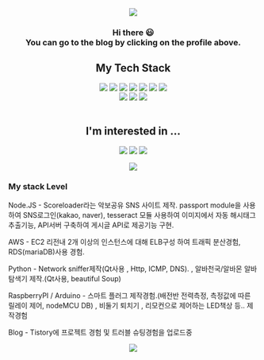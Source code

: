 <div align="center">
<a href="https://nan-sso-gong.tistory.com/" target="_blank"><img src="https://capsule-render.vercel.app/api?type=waving&color=339933&height=250&section=header&text=DongD's%20GitHub&fontSize=45"/></a>

<h3 align="center">Hi there 😃 
<br>You can go to the blog by clicking on the profile above.</h3>
</div>
  <div align="center">
  
  <h2>My Tech Stack</h2>
  <!-- node -->
  <a href="#" target="_blank"><img src="https://img.shields.io/badge/Node.js-339933?style=flat&logo=Node.js&logoColor=000000"/></a> 
  <a href="#" target="_blank"><img src="https://img.shields.io/badge/AWS-232F3E?style=flat&logo=Amazon AWS&logoColor=FF9900"/></a>
  <a href="#" target="_blank"><img src="https://img.shields.io/badge/SQL-FE5000?style=flat&logo=MySQL&logoColor=000000"/></a>
  <a href="#" target="_blank"><img src="https://img.shields.io/badge/Python-3776AB?style=flat&logo=Python&logoColor=yellow"/></a>
  <a href="#" target="_blank"><img src="https://img.shields.io/badge/Pyqt5-121D33?style=flat-square&logo=Qt&logoColor=green"/></a>
  <a href="#" target="_blank"><img src="https://img.shields.io/badge/C-A8B9CC?style=flat&logo=C&logoColor=C10C0C"/></a>
  <a href="#" target="_blank"><img src="https://img.shields.io/badge/Ubuntu-critical?style=flat&logo=Ubuntu&logoColor=000000"/></a>
  <br>
  <a href="#" target="_blank"><img src="https://img.shields.io/badge/arduino-00979D?style=flat&logo=Arduino&logoColor=000000"/></a>
  <a href="#" target="_blank"><img src="https://img.shields.io/badge/MQTT-green?style=flat&logo=Matternet&logoColor=000000"/></a>
  <a href="#" target="_blank"><img src="https://img.shields.io/badge/NodeMCU-3776AB?style=flat&logo=tmux&logoColor=000000"/></a>
 </div>
<br>
<div align="center">
  <h2>I'm interested in ...</h2>
  <!-- C -->
  <a href="#" target="_blank"><img src="https://img.shields.io/badge/nginx-yellowgreen?style=flat"/></a>
  <a href="#" target="_blank"><img src="https://img.shields.io/badge/Go language-critical?style=flat"/></a>
  <a href="#" target="_blank"><img src="https://img.shields.io/badge/React-informational?style=flat"/></a>

  <!-- C -->
  <a href="#" target="_blank"><img src="https://img.shields.io/badge/Blogger-3776AB?style=flat-square&logo=Blogger&logoColor=000000"/></a>
</div>

<!-- C -->
<h3>My stack Level</h3>

Node.JS - Scoreloader라는 악보공유 SNS 사이트 제작. passport module을 사용하여 SNS로그인(kakao, naver), tesseract 모듈 사용하여 이미지에서 자동 해시태그 추출기능, API서버 구축하여 게시글 API로 제공기능 구현.

AWS - EC2 리전내 2개 이상의 인스턴스에 대해 ELB구성 하여 트래픽 분산경험, RDS(mariaDB)사용 경험. 

Python - Network sniffer제작(Qt사용 , Http, ICMP, DNS). , 알바천국/알바몬 알바탐색기 제작.(Qt사용, beautiful Soup) 

RaspberryPI / Arduino - 스마트 플러그 제작경험.(배전반 전력측정, 측정값에 따른 릴레이 제어, nodeMCU DB) , 비둘기 퇴치기 , 리모컨으로 제어하는 LED책상 등.. 제작경험

Blog - Tistory에 프로젝트 경험 및 트러블 슈팅경험을 업로드중



<!-- **mugju/mugju** is a ✨ _special_ ✨ repository because its `README.md` (this file) appears on your GitHub profile.

Here are some ideas to get you started:

- 🔭 I’m currently working on ...
- 🌱 I’m currently learning ...
- 👯 I’m looking to collaborate on ...
- 🤔 I’m looking for help with ...
- 💬 Ask me about ...
- 📫 How to reach me: ...
- 😄 Pronouns: ...
- ⚡ Fun fact: ... -->
<div footer align="center">
  <a href="#" target="_blank"><img src="https://capsule-render.vercel.app/api?type=waving&color=339933&height=250&section=footer&"/></a>
</div>
